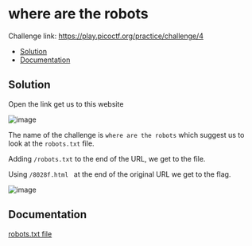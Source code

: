 # where are the robots
Challenge link: https://play.picoctf.org/practice/challenge/4
- [Solution](#solution)
- [Documentation](#documentation)
## Solution
Open the link get us to this website

![image](https://github.com/user-attachments/assets/cefc416f-b082-405d-b41c-243509c6befd)

The name of the challenge is `where are the robots` which suggest us to look at the `robots.txt` file.

Adding `/robots.txt` to the end of the URL, we get to the file.

Using `/8028f.html ` at the end of the original URL we get to the flag.

![image](https://github.com/user-attachments/assets/863a921b-d145-4f1b-b5b8-c2cd3cdb9645)

## Documentation
[robots.txt file](https://developers.google.com/search/docs/crawling-indexing/robots/intro)

